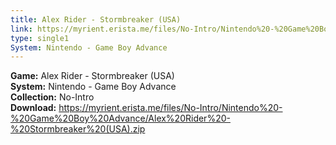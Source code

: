 ```yaml
---
title: Alex Rider - Stormbreaker (USA)
link: https://myrient.erista.me/files/No-Intro/Nintendo%20-%20Game%20Boy%20Advance/Alex%20Rider%20-%20Stormbreaker%20(USA).zip
type: single1
System: Nintendo - Game Boy Advance
---
```

<b>Game:</b> Alex Rider - Stormbreaker (USA)<br>
<b>System:</b> Nintendo - Game Boy Advance<br>
<b>Collection:</b> No-Intro<br>
<b>Download:</b> https://myrient.erista.me/files/No-Intro/Nintendo%20-%20Game%20Boy%20Advance/Alex%20Rider%20-%20Stormbreaker%20(USA).zip